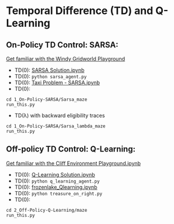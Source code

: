 # Temporal Difference (TD) and Q-Learning

## On-Policy TD Control: SARSA:
[Get familiar with the Windy Gridworld Playground](1_On-Policy-SARSA/Windy%20Gridworld%20Playground.ipynb)
- TD(0): [SARSA Solution.ipynb](1_On-Policy-SARSA/SARSA%20Solution.ipynb)
- TD(0): `python sarsa_agent.py`
- TD(0): [Taxi Problem - SARSA.ipynb](1_On-Policy-SARSA/Taxi%20Problem%20-%20SARSA.ipynb)
- TD(0): 
```
cd 1_On-Policy-SARSA/Sarsa_maze
run_this.py
```
- TD(λ) with backward eligibility traces
```
cd 1_On-Policy-SARSA/Sarsa_lambda_maze
run_this.py
```

## Off-policy TD Control: Q-Learning:
[Get familiar with the Cliff Environment Playground.ipynb](2_Off-Policy-Q-Learning/Cliff%20Environment%20Playground.ipynb)
- TD(0): [Q-Learning Solution.ipynb](2_Off-Policy-Q-Learning/Q-Learning%20Solution.ipynb)
- TD(0): `python q_learning_agent.py`
- TD(0): [frozenlake_Qlearning.ipynb](2_Off-Policy-Q-Learning/frozenlake_Qlearning.ipynb)
- TD(0): `python treasure_on_right.py`
- TD(0):
```
cd 2_Off-Policy-Q-Learning/maze
run_this.py
```
